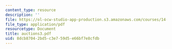 ```yaml
---
content_type: resource
description: ''
file: https://ol-ocw-studio-app-production.s3.amazonaws.com/courses/14-129-advanced-contract-theory-spring-2005/8dcb87042bd5c3e759d5e66bf7e8cfdb_auctions3.pdf
file_type: application/pdf
resourcetype: Document
title: auctions3.pdf
uid: 8dcb8704-2bd5-c3e7-59d5-e66bf7e8cfdb
---
```

